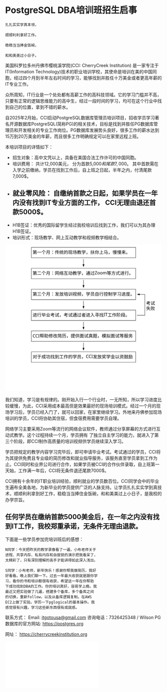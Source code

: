 # PostgreSQL DBA培训班招生启事

```
扎扎实实学真本领，

顺顺利利拿好工作。

稳稳当当捧金饭碗，

和和美美过小日子。
```

美国科罗拉多州丹佛市樱桃溪学院(CCI: CherryCreek Institution) 是一家专注于IT(Information Technology)技术的职业培训学校，其使命是培训在美的中国同胞，经过四个月到半年左右时间的学习，能够找到并胜任十万美金或者更高年薪的IT专业工作。

众所周知，IT行业是一个处处都有高薪工作的高科技领域。它的学习门槛并不高，只要有正常的逻辑思维能力的高中生，经过一段时间的学习，均可在这个行业中找到自己的位置，拿到不错的薪水。

自2025年2月始，CCI启动PostgreSQL数据库管理员培训项目，招收学员学习著名开源数据库PostgreSQL(简称PG)的相关技术，目标是找到并胜任PG数据库管理员和开发相关的专业工作岗位。PG数据库发展势头良好，很多工作的薪水达到15万到20万美金的年薪，而且很多工作明确规定可以在家里远程上班。

本培训项目的详情如下：

- 招生对象：高中文凭以上，具备在美国合法工作许可的中国同胞。
- 培训费用： 共计12,000美元， 分为首款5,000$和尾款7,000$。 其中首款需在入学之前缴纳，学员在找到工作后，自上班之日起，半年之内，付清尾款7,000$。
- ## 就业零风险： 自缴纳首款之日起，如果学员在一年内没有找到IT专业方面的工作， CCI无理由退还首款5000$。
- H1B签证：优秀的国际留学生经过我校培训后找到工作，我们可以为其办理H1B签证。
- 培训形式：现场教学、网上互动教学和视频教学相结合。

![学习流程](flow.svg)

我们知道，学习是有规律的。刚开始入行一个行业时，一无所知，所以学习进度比较缓慢，为此，CCI采用成本最高但是效果最好的现场培训模式。经过一个月的现场学习后，学员已经入门了，就可以回家，在家里继续学习。外地来丹佛参加现场培训的学员，CCI将协助其住宿，但食宿费用需要学员自理。

网络学习主要采用Zoom等流行的网络会议软件，教师通过分享屏幕的方式进行互动式教学。这个过程持续一个月，学员拥有 了独立自主学习的能力，就进入了第三个阶段，即CCI制作高质量的培训视频供学员继续深入学习。

学员把规定的教学内容学习完毕后，即可申请毕业考试。考试通过的学员，CCI将为其提供免费且专业级的简历修改和就业指导服务，该服务直至学员拿到工作为止。CCI同时和业界公司进行合作，如果学员被CCI的合作伙伴录取，自上班第一天始，工作满一年后，CCI将无条件退还尾款7000$。

CCI拥有十余年的IT职业培训经验，顺利就业的学员数百位。CCI同学会中的毕业生遍布全美各地，为新毕业的学员提供广泛的人脉支持。让学员扎扎实实学到真技术，顺顺利利拿到好工作，稳稳当当捧住金饭碗，和和美美过上小日子，是我校的办学宗旨。

## 任何学员在缴纳首款5000美金后，在一年之内没有找到IT工作，我校郑重承诺，无条件无理由退款。

下面是一些学员参加完培训班后的感想：
```
N同学：今天把昨天的教学录像看了一遍，小布老师关于
进程、共享内存、私有内存和自旋锁的演示把我看呆了，
太精彩了，只有深刻理解的高手才能讲得如此深入浅出。

S同学：小布老师，新年快乐！感谢你帮我做简历，我好
好看看。晚上我们聊一下。过去一年最大收获就是跟你学
习，看你的书和培训都很有收获，希望这一年在你帮助
下成功找到DBA的工作。你的培训真好，容易学上瘾。我
最近又把实验做了几遍，搭建多个备库，多个备库之间
的切换，重新follow，以及从备库逻辑复制。在AWS 
EC2上做了实验。学历一下pglogical的基本操作。我
感觉很有兴趣，学习这些新东西很有成就感。
```

联系方式：
Email: itgotousa@gmail.com
咨询电话：7326425348 / Wilson
PG数据库的官方网站: https://postgres.org

网址： https://cherrycreekinstitution.org

![培训教材下载](pgob04152024.pdf)


